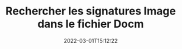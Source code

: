 ---
############################# Static ############################
layout: "auto-gen-signature"
date: 2022-03-01T15:12:22
draft: false
operation: Search
signaturetype: Image
fileformat: Docm
productName: .NET
lang: fr
productCode: net
otherformats: pdf doc docx docm dot dotm dotx odt ott rtf xls xlsx xlsm xlsb csv ods ots xltx xltm ppt pptx pps ppsx odp otp potx potm pptm ppsm
breadcrumb: Search Image signatures at Docm with C#

############################# Head ############################
head_title: "Rechercher les signatures Image dans le fichier Docm dans C#"
head_description: "Utilisez .NET pour rechercher des signatures Image dans des fichiers Docm en utilisant quelques lignes de code."

############################# Header ############################
title: "Rechercher les signatures Image dans le fichier Docm"
description: "L'API native .NET permet de rechercher des signatures Image dans des fichiers Docm déjà signés. Effectuez une recherche avancée de signature électronique dans vos documents Docm en utilisant quelques lignes de code."
bg_image: "https://cms.admin.containerize.com/templates/aspose/App_Themes/V3/images/bg/header1.png"
bg_overlay: false
button:
    enable: true

############################# SubMenu ############################
submenu:
    enable: true

    left:
        img_alt: "GroupDocs.Signature for .NET"
        image: "https://cms.admin.containerize.com/templates/groupdocs/images/product-logos/90x90-noborder/groupdocsature-net.png"
        product: "GroupDocs.Signature"
        platform: ".NET"



############################# About ############################
about:
    enable: true
    title: "À propos de l'API GroupDocs.Signature for .NET"
    content: |
        [GroupDocs.Signature for .NET](https://products.groupdocs.com/signature/net/) fournit l'API .NET pour le traitement de documents à l'aide de divers types de signature tels que des textes, des images, des certificats numériques, des codes-barres, des codes QR, des tampons ou des métadonnées. Les utilisateurs peuvent ajouter, supprimer, mettre à jour, vérifier ou rechercher des signatures électroniques dans des fichiers PDF, des documents MS Word, des classeurs MS Excel, des présentations MS PowerPoint, des fichiers Adobe Photoshop et divers formats d'image, avec une prise en charge supplémentaire pour la personnalisation des propriétés des signatures selon les besoins.
    

############################# Steps ############################
steps:
    enable: true
    title_left: "Comment rechercher des signatures Image dans Docm"
    content_left: |
        [GroupDocs.Signature for .NET](https://products.groupdocs.com/signature/net/) permet aux développeurs de .NET de rechercher plus facilement des signatures Image dans des fichiers Docm à partir de leurs applications en mettant en œuvre quelques étapes simples.
        
        * Créez une nouvelle instance de la classe Signature et transmettez le chemin du document source en tant que paramètre du constructeur.
        * Instanciez l'objet SearchOptions selon vos besoins et spécifiez les options de recherche.
        * Appelez la méthode Search de l'instance de classe Signature et transmettez-lui SearchOptions.
        * Traitez les résultats de recherche en fonction de vos demandes.

    title_right: "Configuration requise"
    content_right: |
        GroupDocs.Signature for .NET sont pris en charge sur toutes les principales plates-formes et systèmes d'exploitation. Avant d'exécuter le code ci-dessous, assurez-vous que les prérequis suivants sont installés sur votre système.

        * Systèmes d'exploitation : Microsoft Windows, Linux, MacOS
        * Environnements de développement : Microsoft Visual Studio, Xamarin, MonoDevelop
        * Frameworks: .NET Framework, .NET Standard, .NET Core, Mono
        * Téléchargez la dernière version de GroupDocs.Signature for .NET depuis [Nuget](https://www.nuget.org/packages/groupdocs.signature)
         
    code: |
        ```csharp    
                
        // Set up input Docm file
        string filePath = "input.docm";

        // Instantiate Signature for input file
        using (GroupDocs.Signature.Signature signature = new GroupDocs.Signature.Signature(filePath))
        {
                //Create search options
                ImageSearchOptions options = new ImageSearchOptions()
                {
                    // set minimum size if needed
                    MinContentSize = 100,
                    // set maximum image size if needed
                    MaxContentSize = 2000,                    
                    // return  Image images for processing
                    ReturnContent = true,
                    // set up type of returned  Image images
                    ReturnContentType = FileType.PNG                                 
                };

                // search for Image signatures in Docm document
                List<ImageSignature> signatures = signature.Search<ImageSignature>(options);

                // process signatures which were found                
                foreach (ImageSignature item in signatures)
                {
                    //...
                }
        }

        ```

############################# Demos ############################
demos:
    enable: true
    title: "Rechercher Image signatures électroniques Démo en direct"
    content: |
       Recherchez dès maintenant dans le document diverses signatures électroniques dans des fichiers Docm en visitant le site Web [GroupDocs.Signature App](https://products.groupdocs.app/signature/family).

        
############################# More Formats ############################
more_formats:
    enable: true
    title: "Rechercher d'autres signatures Image à l'aide de C#"
    content: |
        "Recherche de signatures électroniques dans divers documents. Trouvez des signatures à partir de l'un des formats de fichiers populaires, comme indiqué ci-dessous."
    format: 
           
       
back_to_top:
    enable: true
---